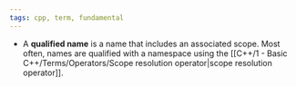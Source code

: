 ```yaml
---
tags: cpp, term, fundamental
---
```


- A **qualified name** is a name that includes an associated scope. Most often, names are qualified with a namespace using the [[C++/1 - Basic C++/Terms/Operators/Scope resolution operator|scope resolution operator]].